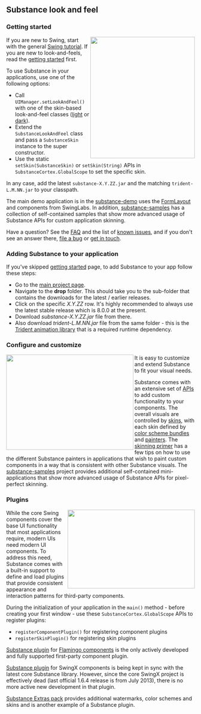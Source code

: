 ## Substance look and feel

### Getting started

<img src="https://raw.githubusercontent.com/kirill-grouchnikov/substance/master/www/images/walkthrough/all.png" width="279" height="324" border=0 align="right">

If you are new to Swing, start with the general [Swing tutorial](http://java.sun.com/docs/books/tutorial/uiswing/). If you are new to look-and-feels, read the [getting started](www/docs/getting-started.md) first.

To use Substance in your applications, use one of the following options:

* Call `UIManager.setLookAndFeel()` with one of the skin-based look-and-feel classes ([light](www/docs/skins/toneddown.md) or [dark](www/docs/skins/dark.md)).
* Extend the `SubstanceLookAndFeel` class and pass a `SubstanceSkin` instance to the super constructor.
* Use the static `setSkin(SubstanceSkin)` or `setSkin(String)` APIs in `SubstanceCortex.GlobalScope` to set the specific skin.

In any case, add the latest `substance-X.Y.ZZ.jar` and the matching `trident-L.M.NN.jar` to your classpath.

The main demo application is in the [substance-demo](https://github.com/kirill-grouchnikov/substance-demo) uses the [FormLayout](http://www.jgoodies.com/freeware/libraries/forms/) and components from SwingLabs. In addition, [substance-samples](https://github.com/kirill-grouchnikov/substance-samples) has a collection of self-contained samples that show more advanced usage of Substance APIs for custom application skinning.

Have a question? See the [FAQ](www/docs/faq.md) and the list of [known issues](www/docs/known_issues.md), and if you don't see an answer there, [file a bug](https://github.com/kirill-grouchnikov/substance/issues) or [get in touch](http://www.pushing-pixels.org/about-me).

### Adding Substance to your application

If you've skipped [getting started](www/docs/getting-started.md) page, to add Substance to your app follow these steps:
* Go to the [main project page](https://github.com/kirill-grouchnikov/substance).
* Navigate to the **drop** folder. This should take you to the sub-folder that contains the downloads for the latest / earlier releases.
* Click on the specific *X.Y.ZZ* row. It's highly recommended to always use the latest stable release which is 8.0.0 at the present.
* Download *substance-X.Y.ZZ.jar* file from there.
* Also download *trident-L.M.NN.jar* file from the same folder - this is the [Trident animation library](https://github.com/kirill-grouchnikov/trident) that is a required runtime dependency.

### Configure and customize

<img src="https://raw.githubusercontent.com/kirill-grouchnikov/substance/master/www/images/screenshots/skins/nebulabrickwall1.png" width="340" height="254" border=0 align="left">
It is easy to customize and extend Substance to fit your visual needs.

Substance comes with an extensive set of [APIs](www/docs/api.md) to add custom functionality to your components. The overall visuals are controlled by [skins](www/docs/skins/overview.md), with each skin defined by [color scheme bundles](www/docs/skins/colorschemebundles.md) and [painters](www/docs/painters/overview.md). The [skinning primer](www/docs/painters/custom-skinning.md) has a few tips on how to use the different Substance painters in applications that wish to paint custom components in a way that is consistent with other Substance visuals. The [substance-samples](https://github.com/kirill-grouchnikov/substance-samples) project provides additional self-contained mini-applications that show more advanced usage of Substance APIs for pixel-perfect skinning.

### Plugins

<img src="https://raw.githubusercontent.com/kirill-grouchnikov/substance/master/www/images/learn/ribbon.png" width="340" height="210" border=0 align="right">

While the core Swing components cover the base UI functionality that most applications require, modern UIs need modern UI components. To address this need, Substance comes with a built-in support to define and load plugins that provide consistent appearance and interaction patterns for third-party components.

During the initialization of your application in the `main()` method - before creating your first window - use these `SubstanceCortex.GlobalScope` APIs to register plugins:
* `registerComponentPlugin()` for registering component plugins
* `registerSkinPlugin()` for registering skin plugins

[Substance plugin](https://github.com/kirill-grouchnikov/substance-flamingo) for [Flamingo components](https://github.com/kirill-grouchnikov/flamingo) is the only actively developed and fully supported first-party component plugin.

[Substance plugin](https://github.com/kirill-grouchnikov/substance-swingx) for SwingX components is being kept in sync with the latest core Substance library. However, since the core SwingX project is effectively dead (last official 1.6.4 release is from July 2013), there is no more active new development in that plugin.

[Substance Extras pack](https://github.com/kirill-grouchnikov/substance-extras) provides additional watermarks, color schemes and skins and is another example of a Substance plugin.
